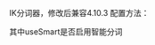 IK分词器，修改后兼容4.10.3
配置方法：
 <fieldType name="text_ik" class="solr.TextField">
    <analyzer type="query">
        <tokenizer class="org.wltea.analyzer.lucene.IKTokenizerFactory" useSmart="false"/>
        <filter class="solr.LowerCaseFilterFactory"/>
    </analyzer>
    <analyzer type="index">
       <tokenizer class="org.wltea.analyzer.lucene.IKTokenizerFactory" useSmart="fasle"/>
       <filter class="solr.LowerCaseFilterFactory"/>
   </analyzer>
</fieldType>

其中useSmart是否启用智能分词